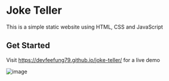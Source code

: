 # Joke Teller
This is a simple static website using HTML, CSS and JavaScript

## Get Started
Visit https://devfeefung79.github.io/joke-teller/ for a live demo

![image](https://user-images.githubusercontent.com/70851914/193692687-465f15b1-00c2-43ed-a0ac-134c655a28a3.png)
